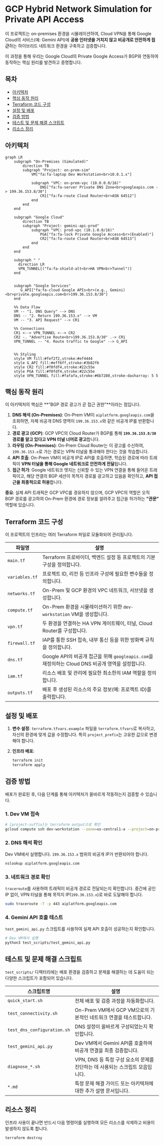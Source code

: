 # GCP Hybrid Network Simulation for Private API Access

이 프로젝트는 on-premises 환경을 시뮬레이션하여, Cloud VPN을 통해 Google Cloud의 서비스(예: Gemini API)에 **공용 인터넷을 거치지 않고 비공개로 안전하게 접근**하는 하이브리드 네트워크 환경을 구축하고 검증합니다.

이 과정을 통해 우리는 Google Cloud의 Private Google Access가 BGP와 연동하여 동작하는 핵심 원리를 발견하고 증명합니다.

## 목차

- [아키텍처](#아키텍처)
- [핵심 동작 원리](#핵심-동작-원리)
- [Terraform 코드 구성](#terraform-코드-구성)
- [설정 및 배포](#설정-및-배포)
- [검증 방법](#검증-방법)
- [테스트 및 문제 해결 스크립트](#테스트-및-문제-해결-스크립트)
- [리소스 정리](#리소스-정리)

## 아키텍처

```mermaid
graph LR
    subgraph "On-Premises (Simulated)"
        direction TB
        subgraph "Project: on-prem-sim"
            VM["fa:fa-laptop Dev Workstation<br>10.0.1.x"]

            subgraph "VPC: on-prem-vpc (10.0.0.0/16)"
                DNS["fa:fa-server Private DNS Zone<br>googleapis.com -> 199.36.153.8/30"]
                CR1["fa:fa-route Cloud Router<br>ASN 64512"]
            end
        end
    end

    subgraph "Google Cloud"
        direction TB
        subgraph "Project: gemini-api-prod"
            subgraph "VPC: prod-vpc (10.1.0.0/16)"
                PGA["fa:fa-lock Private Google Access<br>(Enabled)"]
                CR2["fa:fa-route Cloud Router<br>ASN 64513"]
            end
        end
    end

    subgraph " "
      direction LR
      VPN_TUNNEL[("fa:fa-shield-alt<br>HA VPN<br>Tunnel")]
    end


    subgraph "Google Services"
       G_API["fa:fa-cloud Google APIs<br>(e.g., Gemini)<br>private.googleapis.com<br>199.36.153.8/30"]
    end

    %% Data Flow
    VM -- "1. DNS Query" --> DNS
    DNS -- "2. Return 199.36.153.x" --> VM
    VM -- "3. API Request" --> CR1

    %% Connections
    CR1 <--> VPN_TUNNEL <--> CR2
    CR2 -. "Advertise Route<br>199.36.153.8/30" .-> CR1
    VPN_TUNNEL -- "4. Route traffic to Google" --> G_API


    %% Styling
    style VM fill:#fef2f2,stroke:#ef4444
    style G_API fill:#eff6ff,stroke:#3b82f6
    style CR2 fill:#f0fdf4,stroke:#22c55e
    style PGA fill:#f0fdf4,stroke:#22c55e
    style VPN_TUNNEL fill:#fafafa,stroke:#6b7280,stroke-dasharray: 5 5
```

## 핵심 동작 원리

이 아키텍처의 핵심은 **"BGP 경로 광고가 곧 접근 권한"**이라는 점입니다.

1.  **DNS 해석 (On-Premises)**: On-Prem VM이 `aiplatform.googleapis.com`을 조회하면, 자체 비공개 DNS 영역이 `199.36.153.x`와 같은 비공개 IP를 반환합니다.
2.  **경로 광고 (GCP)**: GCP VPC의 Cloud Router가 BGP를 통해 **`199.36.153.8/30` 경로를 알고 있다고 VPN 터널 너머로 광고**합니다.
3.  **라우팅 (On-Premises)**: On-Prem Cloud Router는 이 광고를 수신하여, `199.36.153.x`로 가는 경로는 VPN 터널을 통과해야 한다는 것을 학습합니다.
4.  **API 호출**: On-Prem VM이 비공개 IP로 API를 호출하면, 학습된 경로에 따라 트래픽이 **VPN 터널을 통해 Google 네트워크로 안전하게 전달**됩니다.
5.  **접근 허가**: Google 네트워크 엣지는 신뢰할 수 있는 VPN 연결을 통해 들어온 트래픽이고, 해당 연결의 BGP 세션이 목적지 경로를 광고하고 있음을 확인하고, **API 접근을 최종적으로 허용**합니다.

**중요**: 실제 API 트래픽은 GCP VPC를 경유하지 않으며, GCP VPC의 역할은 오직 BGP 경로를 광고하여 On-Prem 환경에 경로 정보를 알려주고 접근을 허가하는 **"관문"** 역할에 있습니다.

## Terraform 코드 구성

이 프로젝트의 인프라는 여러 Terraform 파일로 모듈화되어 관리됩니다.

| 파일명 | 설명 |
| --- | --- |
| `main.tf` | Terraform 프로바이더, 백엔드 설정 등 프로젝트의 기본 구성을 정의합니다. |
| `variables.tf` | 프로젝트 ID, 리전 등 인프라 구성에 필요한 변수들을 정의합니다. |
| `networks.tf` | On-Prem 및 GCP 환경의 VPC 네트워크, 서브넷을 생성합니다. |
| `compute.tf` | On-Prem 환경을 시뮬레이션하기 위한 `dev-workstation` VM을 생성합니다. |
| `vpn.tf` | 두 환경을 연결하는 HA VPN 게이트웨이, 터널, Cloud Router를 구성합니다. |
| `firewall.tf` | IAP를 통한 SSH 접속, 내부 통신 등을 위한 방화벽 규칙을 정의합니다. |
| `dns.tf` | Google API의 비공개 접근을 위해 `googleapis.com`을 재정의하는 Cloud DNS 비공개 영역을 설정합니다. |
| `iam.tf` | 리소스 배포 및 관리에 필요한 최소한의 IAM 역할을 정의합니다. |
| `outputs.tf` | 배포 후 생성된 리소스의 주요 정보(예: 프로젝트 ID)를 출력합니다. |

## 설정 및 배포

1.  **변수 설정**: `terraform.tfvars.example` 파일을 `terraform.tfvars`로 복사하고, 자신의 환경에 맞게 값을 수정합니다. 특히 `project_prefix`는 고유한 값으로 변경해야 합니다.

2.  **인프라 배포**:
    ```bash
    terraform init
    terraform apply
    ```

## 검증 방법

배포가 완료된 후, 다음 단계를 통해 아키텍처가 올바르게 작동하는지 검증할 수 있습니다.

### 1. Dev VM 접속
```bash
# [project-suffix]는 terraform output으로 확인
gcloud compute ssh dev-workstation --zone=us-central1-a --project=on-prem-sim-[project-suffix]
```

### 2. DNS 해석 확인
Dev VM에서 실행합니다. `199.36.153.x` 범위의 비공개 IP가 반환되어야 합니다.
```bash
nslookup aiplatform.googleapis.com
```

### 3. 네트워크 경로 확인
`traceroute`를 사용하여 트래픽이 비공개 경로로 전달되는지 확인합니다. 중간에 공인 IP 없이, VPN 터널을 통해 목적지 IP(`199.36.153.x`)로 바로 도달해야 합니다.
```bash
sudo traceroute -T -p 443 aiplatform.googleapis.com
```

### 4. Gemini API 호출 테스트
`test_gemini_api.py` 스크립트를 사용하여 실제 API 호출이 성공하는지 확인합니다.
```bash
# Dev VM에서 실행
python3 test_scripts/test_gemini_api.py
```

## 테스트 및 문제 해결 스크립트

`test_scripts/` 디렉터리에는 배포 환경을 검증하고 문제를 해결하는 데 도움이 되는 다양한 스크립트가 포함되어 있습니다.

| 스크립트명 | 설명 |
| --- | --- |
| `quick_start.sh` | 전체 배포 및 검증 과정을 자동화합니다. |
| `test_connectivity.sh` | On-Prem VM에서 GCP VM으로의 기본적인 네트워크 연결을 테스트합니다. |
| `test_dns_configuration.sh` | DNS 설정이 올바르게 구성되었는지 확인합니다. |
| `test_gemini_api.py` | Dev VM에서 Gemini API를 호출하여 비공개 연결을 최종 검증합니다. |
| `diagnose_*.sh` | VPN, DNS 등 특정 구성 요소의 문제를 진단하는 데 사용되는 스크립트 모음입니다. |
| `*.md` | 특정 문제 해결 가이드 또는 아키텍처에 대한 추가 설명 문서입니다. |

## 리소스 정리

인프라 사용이 끝나면 반드시 다음 명령어를 실행하여 모든 리소스를 삭제하고 비용이 발생하지 않도록 합니다.
```bash
terraform destroy